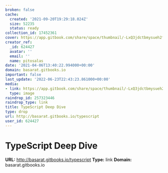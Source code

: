 ```yaml
---
broken: false
cache:
  created: '2021-09-20T19:29:18.024Z'
  size: 52235
  status: ready
collection_id: 17452361
cover: https://app.gitbook.com/share/space/thumbnail/-LxQ3jdctbmysueh2fxn.png
creator_ref:
  _id: 624427
  avatar: ''
  email: ''
  name: pitosalas
date: '2021-04-06T13:40:22.994000+00:00'
domain: basarat.gitbooks.io
important: false
last_update: '2022-06-23T22:43:23.861000+00:00'
media:
- link: https://app.gitbook.com/share/space/thumbnail/-LxQ3jdctbmysueh2fxn.png
  type: image
raindrop_id: 257323446
raindrop_type: link
title: TypeScript Deep Dive
type: drop
url: http://basarat.gitbooks.io/typescript
user_id: 624427
---
```


# TypeScript Deep Dive

**URL:** http://basarat.gitbooks.io/typescript
**Type:** link
**Domain:** basarat.gitbooks.io
